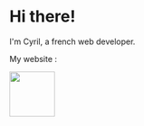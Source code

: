 # Hi there!

<p>I'm Cyril, a french web developer.</p>
<p>My website :</p>
<a href="https://www.cyriljtechnologie.fr"><img style="width: 80px" src="https://www.cyriljtechnologie.fr/assets/img/logo-cyrilj-technologie/logo-cyrilj-developpeur-web-mini.webp"></a>






